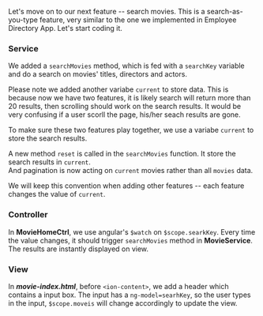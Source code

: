 Let's move on to our next feature -- search movies. This is a search-as-you-type feature, very similar to the one we implemented in 
Employee Directory App. Let's start coding it.

### Service

We added a `searchMovies` method, which is fed with a `searchKey` variable and do a search on movies' titles, directors and actors.

Please note we added another variabe `current` to store data. This is because now we have two features, it is likely search will return 
more than 20 results, then scrolling should work on the search results. It would be very confusing if a user scorll the page, his/her 
seach results are gone.

To make sure these two features play together, we use a variabe `current` to store the search results. 

A new method `reset` is called in the `searchMovies` function. It store the search results in `current`.  
And pagination is now acting on `current` movies rather than all `movies` data. 

We will keep this convention when adding other features -- each feature changes the value of `current`.

### Controller

In **MovieHomeCtrl**, we use angular's ```$watch``` on `$scope.searkKey`. Every time the value changes, it should trigger 
`searchMovies` method in **MovieService**. The results are instantly displayed on view.

### View

In ***movie-index.html***, before `<ion-content>`, we add a header which contains a input box. The input has a `ng-model=searhKey`, 
so the user types in the input, `$scope.moveis` will change accordingly to update the view.
